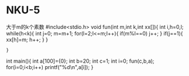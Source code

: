 # NKU-5
大于m的k个素数
#include<stdio.h>
void fun(int m,int k,int xx[]){
	int i,h=0,l;
		while(h<k){
			int j=0;
			m=m+1;
			for(l=2;l<=m;l++){
				if(m%l==0)
				j++;
			}
			if(j==1){
				xx[h]=m;
				h++;
			}
		}
		
		
	}
int main(){
	int a[100]={0};
	int b=20;
	int c=1;
	int i=0;
	fun(c,b,a);
	for(i=0;i<b;i++)
	printf("%d\n",a[i]);
}
